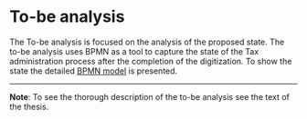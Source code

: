 # To-be analysis

The To-be analysis is focused on the analysis of the proposed state. The to-be analysis uses BPMN as a tool to capture the state of the Tax administration process after the completion of the digitization. To show the state the detailed [BPMN model](https://github.com/matouda7/tax-administration-digitization/blob/main/to-be-analysis/BPMN_level_2.png) is presented. 

---

**Note**: To see the thorough description of the to-be analysis see the text of the thesis.   